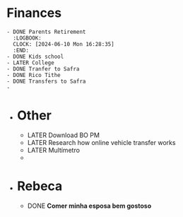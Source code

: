 # Finances
	- DONE Parents Retirement
	  :LOGBOOK:
	  CLOCK: [2024-06-10 Mon 16:28:35]
	  :END:
	- DONE Kids school
	- LATER College
	- DONE Tranfer to Safra
	- DONE Rico Tithe
	- DONE Transfers to Safra
	-
- # Other
	- LATER Download BO PM
	- LATER Research how online vehicle transfer works
	- LATER Multímetro
	-
- # Rebeca
	- DONE **Comer minha esposa bem gostoso**